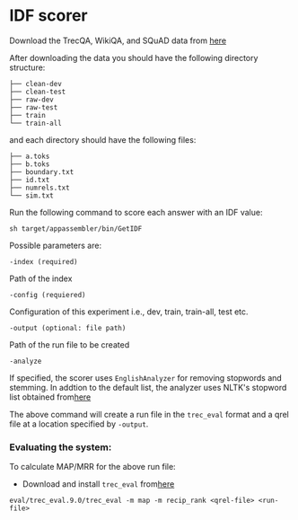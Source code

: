 # IDF scorer 

[comment]: <> (Update this to a new location once the data is uploaded)
Download the TrecQA, WikiQA, and SQuAD data from 
[here](https://github.com/gauravbaruah/finding-nugget-representations/tree/master/data/TrecQA)

After downloading the data you should have the following directory 
structure:

```
├── clean-dev
├── clean-test
├── raw-dev
├── raw-test
├── train
└── train-all
```
and each directory should have the following files:
```
├── a.toks
├── b.toks
├── boundary.txt
├── id.txt
├── numrels.txt
└── sim.txt
```

Run the following command to score each answer with an IDF value:

```
sh target/appassembler/bin/GetIDF
```

Possible parameters are:

```
-index (required)
```

Path of the index

```
-config (requiered)
```
Configuration of this experiment i.e., dev, train, train-all, test etc.

```
-output (optional: file path)
```

Path of the run file to be created

```
-analyze 
```
If specified, the scorer uses  `EnglishAnalyzer` for removing stopwords and stemming. In addtion to 
the default list, the analyzer uses NLTK's stopword list obtained 
from[here](https://gist.github.com/sebleier/554280)

The above command will create a run file in the `trec_eval` format and a qrel file
at a location specified by `-output`.

### Evaluating the system:

To calculate MAP/MRR for the above run file:

- Download and install `trec_eval` from[here](https://github.com/castorini/Anserini/blob/master/eval/trec_eval.9.0.tar.gz)

```
eval/trec_eval.9.0/trec_eval -m map -m recip_rank <qrel-file> <run-file>
```